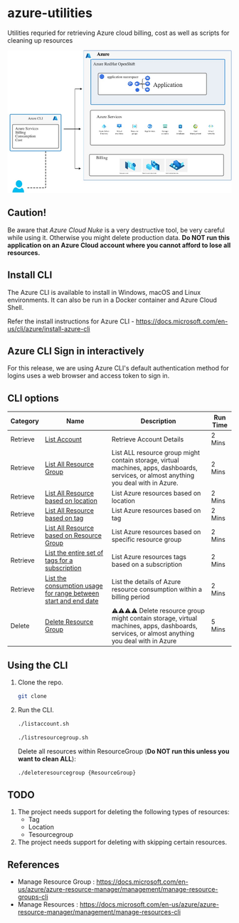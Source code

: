 # azure-utilities
Utilities requried for retrieving Azure cloud billing, cost as well as scripts for cleaning up resources 

![Azure Cloud CLI](images/Azure-CLI-Azure%20-%20CLI.jpg)

## Caution!

Be aware that *Azure Cloud Nuke* is a very destructive tool, be very careful while using it. Otherwise you might delete production data. **Do NOT run this application on an Azure Cloud account where you cannot afford to lose all resources.**

## Install CLI 

The Azure CLI is available to install in Windows, macOS and Linux environments. It can also be run in a Docker container and Azure Cloud Shell.

Refer the install instructions for Azure CLI - https://docs.microsoft.com/en-us/cli/azure/install-azure-cli

## Azure CLI Sign in interactively
For this release, we are using Azure CLI's default authentication method for logins uses a web browser and access token to sign in.


## CLI options

| Category | Name                                                                       | Description          | Run Time |
|--------|----------------------------------------------------------------------------|----------------------|----------|
| Retrieve    | [List Account](./listaccount.sh)    | Retrieve Account Details       | 2 Mins   |
| Retrieve    | [List All Resource Group ](./listallresourcegroup.sh)    | List ALL resource group might contain storage, virtual machines, apps, dashboards, services, or almost anything you deal with in Azure.       | 2 Mins   |
| Retrieve    | [List All Resource based on location ](./listallresources-location.sh)    | List Azure resources based on location| 2 Mins   |
| Retrieve    | [List All Resource based on tag ](./listallresources-tag.sh)    | List Azure resources based on tag| 2 Mins   |
| Retrieve    | [List All Resource based on Resource Group ](./listallresources-resourcegroup.sh)    | List Azure resources based on specific resource group| 2 Mins   |
| Retrieve    | [List the entire set of tags for a subscription](./listalltags-subscription.sh)    | List Azure resources tags based on a subscription| 2 Mins   |
| Retrieve    | [List the consumption usage for range between start and end date](./listconsumptionusage-daterange.sh)    | List the details of Azure resource consumption within a billing period| 2 Mins   |
| Delete    | [Delete Resource Group](./deleteresourcegroup.sh) |⚠️⚠️⚠️⚠️ Delete resource group might contain storage, virtual machines, apps, dashboards, services, or almost anything you deal with in Azure | 5 Mins   |

## Using the CLI

1. Clone the repo.

   ```bash
   git clone
   ```


2. Run the CLI.

   ```bash
   ./listaccount.sh
   ```

    ```bash
   ./listresourcegroup.sh
   ```

   Delete all resources within ResourceGroup (**Do NOT run this unless you want to clean ALL**):

   ```bash
   ./deleteresourcegroup {ResourceGroup}
   ```
## TODO

1. The project needs support for deleting the following types of resources:
   - Tag
   - Location
   - Tesourcegroup
2. The project needs support for deleting with skipping certain resources.

## References
- Manage Resource Group : https://docs.microsoft.com/en-us/azure/azure-resource-manager/management/manage-resource-groups-cli
- Manage Resources : https://docs.microsoft.com/en-us/azure/azure-resource-manager/management/manage-resources-cli
